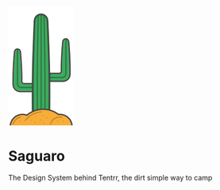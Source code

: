 ![alt text](https://github.com/ponchofreedo/project-saguaro/blob/master/extras/saguaro-logo.png "Tentrr Saguaro")
---

# Saguaro
The Design System behind Tentrr, the dirt simple way to camp


